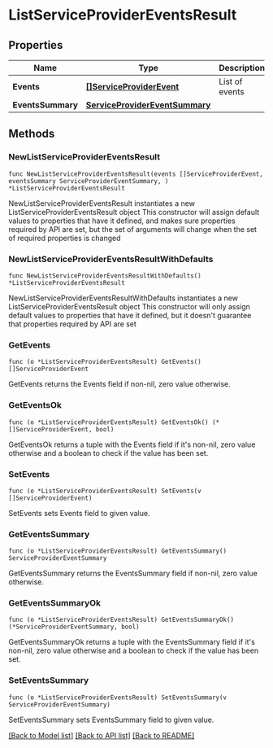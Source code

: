 # ListServiceProviderEventsResult

## Properties

Name | Type | Description | Notes
------------ | ------------- | ------------- | -------------
**Events** | [**[]ServiceProviderEvent**](ServiceProviderEvent.md) | List of events | 
**EventsSummary** | [**ServiceProviderEventSummary**](ServiceProviderEventSummary.md) |  | 

## Methods

### NewListServiceProviderEventsResult

`func NewListServiceProviderEventsResult(events []ServiceProviderEvent, eventsSummary ServiceProviderEventSummary, ) *ListServiceProviderEventsResult`

NewListServiceProviderEventsResult instantiates a new ListServiceProviderEventsResult object
This constructor will assign default values to properties that have it defined,
and makes sure properties required by API are set, but the set of arguments
will change when the set of required properties is changed

### NewListServiceProviderEventsResultWithDefaults

`func NewListServiceProviderEventsResultWithDefaults() *ListServiceProviderEventsResult`

NewListServiceProviderEventsResultWithDefaults instantiates a new ListServiceProviderEventsResult object
This constructor will only assign default values to properties that have it defined,
but it doesn't guarantee that properties required by API are set

### GetEvents

`func (o *ListServiceProviderEventsResult) GetEvents() []ServiceProviderEvent`

GetEvents returns the Events field if non-nil, zero value otherwise.

### GetEventsOk

`func (o *ListServiceProviderEventsResult) GetEventsOk() (*[]ServiceProviderEvent, bool)`

GetEventsOk returns a tuple with the Events field if it's non-nil, zero value otherwise
and a boolean to check if the value has been set.

### SetEvents

`func (o *ListServiceProviderEventsResult) SetEvents(v []ServiceProviderEvent)`

SetEvents sets Events field to given value.


### GetEventsSummary

`func (o *ListServiceProviderEventsResult) GetEventsSummary() ServiceProviderEventSummary`

GetEventsSummary returns the EventsSummary field if non-nil, zero value otherwise.

### GetEventsSummaryOk

`func (o *ListServiceProviderEventsResult) GetEventsSummaryOk() (*ServiceProviderEventSummary, bool)`

GetEventsSummaryOk returns a tuple with the EventsSummary field if it's non-nil, zero value otherwise
and a boolean to check if the value has been set.

### SetEventsSummary

`func (o *ListServiceProviderEventsResult) SetEventsSummary(v ServiceProviderEventSummary)`

SetEventsSummary sets EventsSummary field to given value.



[[Back to Model list]](../README.md#documentation-for-models) [[Back to API list]](../README.md#documentation-for-api-endpoints) [[Back to README]](../README.md)



